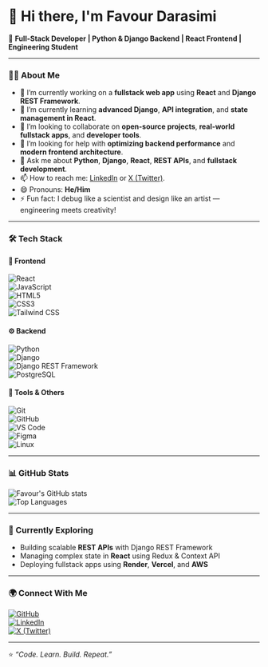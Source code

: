 # 👋 Hi there, I'm Favour Darasimi  

🚀 **Full-Stack Developer | Python & Django Backend | React Frontend | Engineering Student**

---

### 👩‍💻 About Me  
- 🔭 I’m currently working on a **fullstack web app** using **React** and **Django REST Framework**.  
- 🌱 I’m currently learning **advanced Django**, **API integration**, and **state management in React**.  
- 👯 I’m looking to collaborate on **open-source projects**, **real-world fullstack apps**, and **developer tools**.  
- 🤔 I’m looking for help with **optimizing backend performance** and **modern frontend architecture**.  
- 💬 Ask me about **Python**, **Django**, **React**, **REST APIs**, and **fullstack development**.  
- 📫 How to reach me: [LinkedIn](https://www.linkedin.com/in/darasimi-olaniran-790029287/) or [X (Twitter)](https://x.com/CodeWithDara?t=1pxbsZTKNOdzAUVseFFbfQ&s=09).  
- 😄 Pronouns: **He/Him**  
- ⚡ Fun fact: I debug like a scientist and design like an artist — engineering meets creativity!  

---

### 🛠️ Tech Stack  

#### 🎨 Frontend  
![React](https://img.shields.io/badge/React-20232A?style=for-the-badge&logo=react&logoColor=61DAFB)  
![JavaScript](https://img.shields.io/badge/JavaScript-F7DF1E?style=for-the-badge&logo=javascript&logoColor=000000)  
![HTML5](https://img.shields.io/badge/HTML5-E34F26?style=for-the-badge&logo=html5&logoColor=white)  
![CSS3](https://img.shields.io/badge/CSS3-1572B6?style=for-the-badge&logo=css3&logoColor=white)  
![Tailwind CSS](https://img.shields.io/badge/Tailwind_CSS-38B2AC?style=for-the-badge&logo=tailwind-css&logoColor=white)  

#### ⚙️ Backend  
![Python](https://img.shields.io/badge/Python-3776AB?style=for-the-badge&logo=python&logoColor=white)  
![Django](https://img.shields.io/badge/Django-092E20?style=for-the-badge&logo=django&logoColor=white)  
![Django REST Framework](https://img.shields.io/badge/DRF-FF1709?style=for-the-badge&logo=django&logoColor=white)  
![PostgreSQL](https://img.shields.io/badge/PostgreSQL-316192?style=for-the-badge&logo=postgresql&logoColor=white)  

#### 🧰 Tools & Others  
![Git](https://img.shields.io/badge/Git-F05032?style=for-the-badge&logo=git&logoColor=white)  
![GitHub](https://img.shields.io/badge/GitHub-181717?style=for-the-badge&logo=github)  
![VS Code](https://img.shields.io/badge/VS_Code-007ACC?style=for-the-badge&logo=visual-studio-code&logoColor=white)  
![Figma](https://img.shields.io/badge/Figma-F24E1E?style=for-the-badge&logo=figma&logoColor=white)  
![Linux](https://img.shields.io/badge/Linux-FCC624?style=for-the-badge&logo=linux&logoColor=black)  

---

### 📊 GitHub Stats  

![Favour's GitHub stats](https://github-readme-stats.vercel.app/api?username=FavourDarasimi&show_icons=true&theme=tokyonight)  
![Top Languages](https://github-readme-stats.vercel.app/api/top-langs/?username=FavourDarasimi&layout=compact&theme=tokyonight)  

---

### 🌱 Currently Exploring  
- Building scalable **REST APIs** with Django REST Framework  
- Managing complex state in **React** using Redux & Context API  
- Deploying fullstack apps using **Render**, **Vercel**, and **AWS**  

---

### 🌍 Connect With Me  
[![GitHub](https://img.shields.io/badge/GitHub-FavourDarasimi-181717?style=for-the-badge&logo=github)](https://github.com/FavourDarasimi)  
[![LinkedIn](https://img.shields.io/badge/LinkedIn-Darasimi%20Olaniran-blue?style=for-the-badge&logo=linkedin)](https://www.linkedin.com/in/darasimi-olaniran-790029287/)  
[![X (Twitter)](https://img.shields.io/badge/X-@CodeWithDara-000000?style=for-the-badge&logo=x)](https://x.com/CodeWithDara?t=1pxbsZTKNOdzAUVseFFbfQ&s=09)  

---

⭐ *“Code. Learn. Build. Repeat.”*  
